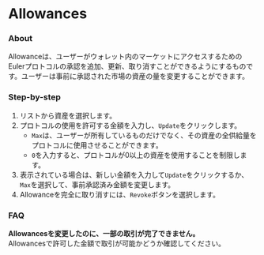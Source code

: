 # Allowances

### About

Allowanceは、ユーザーがウォレット内のマーケットにアクセスするためのEulerプロトコルの承認を追加、更新、取り消すことができるようにするものです。ユーザーは事前に承認された市場の資産の量を変更することができます。

### Step-by-step

1. リストから資産を選択します。
2. プロトコルの使用を許可する金額を入力し、`Update`をクリックします。
   * `Max`は、ユーザーが所有しているものだけでなく、その資産の全供給量をプロトコルに使用させることができます。
   * `0`を入力すると、プロトコルが0以上の資産を使用することを制限します。
3. 表示されている場合は、新しい金額を入力して`Update`をクリックするか、`Max`を選択して、事前承認済み金額を変更します。
4. Allowanceを完全に取り消すには、`Revoke`ボタンを選択します。

### FAQ

**Allowancesを変更したのに、一部の取引が完了できません。** \
Allowancesで許可した金額で取引が可能かどうか確認してください。
